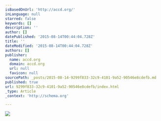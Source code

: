 ```yaml
---
isBasedOnUrl: 'http://accd.org/'
inLanguage: null
starred: false
keywords: []
description: ''
author: []
datePublished: '2015-08-14T00:44:04.728Z'
title: ''
dateModified: '2015-08-14T00:44:04.728Z'
authors: []
publisher:
  name: accd.org
  domain: accd.org
  url: null
  favicon: null
sourcePath: _posts/2015-08-14-9299f833-32c9-4101-9a52-90546e8cdefb.md
published: true
url: 9299f833-32c9-4101-9a52-90546e8cdefb/index.html
_type: Article
_context: 'http://schema.org'

---
```

![](http://accd.org/wp-content/themes/SimplePress/images/slider-overlay.png)